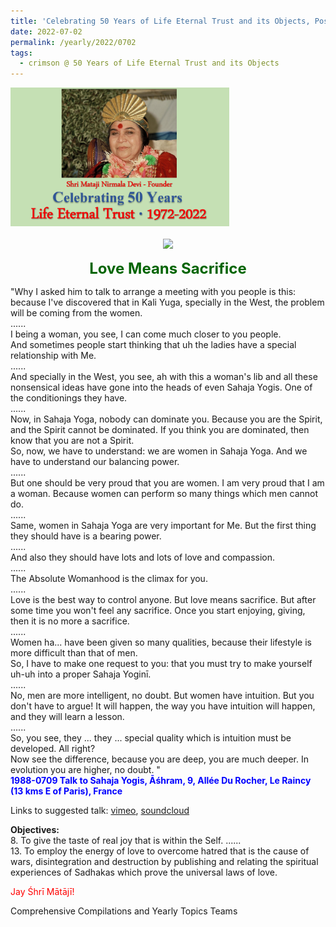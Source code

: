 ```yaml
---
title: 'Celebrating 50 Years of Life Eternal Trust and its Objects, Post 20'
date: 2022-07-02
permalink: /yearly/2022/0702
tags:
  - crimson @ 50 Years of Life Eternal Trust and its Objects
---
```


<div style="text-align: left"><img src="/images/Celebrating50YearsLET.png" width="350" /></div><br>

<div style="text-align: center"><img src="/images/image989_Balwant_Kumbhojkar_Collection.jpg" /></div>

<p style="color:DarkGreen; text-align:center">
<font size="+2"><b>Love Means Sacrifice</b><br></font>
</p>

<p>
"Why I asked him to talk to arrange a meeting with you people is this: because I've discovered that in Kali Yuga, specially in the West, the problem will be coming from the women.<br>
......<br>
I being a woman, you see, I can come much closer to you people.<br>
And sometimes people start thinking that uh the ladies have a special relationship with Me.<br>
......<br>
And specially in the West, you see, ah with this a woman's lib and all these nonsensical ideas have gone into the heads of even Sahaja Yogis. One of the conditionings they have.<br>
......<br>
Now, in Sahaja Yoga, nobody can dominate you. Because you are the Spirit, and the Spirit cannot be dominated. If you think you are dominated, then know that you are not a Spirit.<br>
So, now, we have to understand: we are women in Sahaja Yoga. And we have to understand our balancing power.<br>
......<br>
But one should be very proud that you are women. I am very proud that I am a woman. Because women can perform so many things which men cannot do. <br>
......<br>
Same, women in Sahaja Yoga are very important for Me. But the first thing they should have is a bearing power.<br>
......<br>
And also they should have lots and lots of love and compassion.<br>
......<br>
The Absolute Womanhood is the climax for you.<br>
......<br>
Love is the best way to control anyone. But love means sacrifice. But after some time you won't feel any sacrifice. Once you start enjoying, giving, then it is no more a sacrifice.<br>
......<br>
Women ha... have been given so many qualities, because their lifestyle is more difficult than that of men.<br>
So, I have to make one request to you: that you must try to make yourself uh-uh into a proper Sahaja Yoginī.<br>
......<br>
No, men are more intelligent, no doubt. But women have intuition. But you don't have to argue! It will happen, the way you have intuition will happen, and they will learn a lesson.<br>
......<br>
So, you see, they ... they ... special quality which is intuition must be developed. All right?<br>
Now see the difference, because you are deep, you are much deeper. In evolution you are higher, no doubt. "<br>
<font color="blue"><b>1988-0709 Talk to Sahaja Yogis, Āśhram, 9, Allée Du Rocher, Le Raincy (13 kms E of Paris), France</b></font>
</p>


Links to suggested talk: <a href="https://vimeo.com/725081272"> vimeo</a>, <a href="https://soundcloud.com/sahaja-library/1988-0709-intuition-women"> soundcloud</a><br>


<p>
<b>Objectives:</b><br>
8. To give the taste of real joy that is within the Self. ......<br>
13. To employ the energy of love to overcome hatred that is the cause of wars, disintegration and destruction by publishing and relating the spiritual experiences of Sadhakas which prove the universal laws of love.<br>
</p>

<p style="color:red;">Jay Śhrī Mātājī!<br></p>

<p>
Comprehensive Compilations and Yearly Topics Teams
</p>